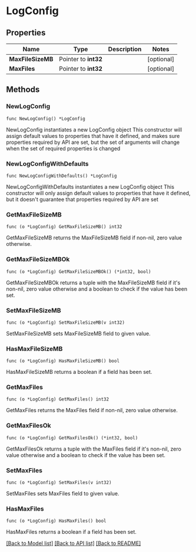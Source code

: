 # LogConfig

## Properties

Name | Type | Description | Notes
------------ | ------------- | ------------- | -------------
**MaxFileSizeMB** | Pointer to **int32** |  | [optional] 
**MaxFiles** | Pointer to **int32** |  | [optional] 

## Methods

### NewLogConfig

`func NewLogConfig() *LogConfig`

NewLogConfig instantiates a new LogConfig object
This constructor will assign default values to properties that have it defined,
and makes sure properties required by API are set, but the set of arguments
will change when the set of required properties is changed

### NewLogConfigWithDefaults

`func NewLogConfigWithDefaults() *LogConfig`

NewLogConfigWithDefaults instantiates a new LogConfig object
This constructor will only assign default values to properties that have it defined,
but it doesn't guarantee that properties required by API are set

### GetMaxFileSizeMB

`func (o *LogConfig) GetMaxFileSizeMB() int32`

GetMaxFileSizeMB returns the MaxFileSizeMB field if non-nil, zero value otherwise.

### GetMaxFileSizeMBOk

`func (o *LogConfig) GetMaxFileSizeMBOk() (*int32, bool)`

GetMaxFileSizeMBOk returns a tuple with the MaxFileSizeMB field if it's non-nil, zero value otherwise
and a boolean to check if the value has been set.

### SetMaxFileSizeMB

`func (o *LogConfig) SetMaxFileSizeMB(v int32)`

SetMaxFileSizeMB sets MaxFileSizeMB field to given value.

### HasMaxFileSizeMB

`func (o *LogConfig) HasMaxFileSizeMB() bool`

HasMaxFileSizeMB returns a boolean if a field has been set.

### GetMaxFiles

`func (o *LogConfig) GetMaxFiles() int32`

GetMaxFiles returns the MaxFiles field if non-nil, zero value otherwise.

### GetMaxFilesOk

`func (o *LogConfig) GetMaxFilesOk() (*int32, bool)`

GetMaxFilesOk returns a tuple with the MaxFiles field if it's non-nil, zero value otherwise
and a boolean to check if the value has been set.

### SetMaxFiles

`func (o *LogConfig) SetMaxFiles(v int32)`

SetMaxFiles sets MaxFiles field to given value.

### HasMaxFiles

`func (o *LogConfig) HasMaxFiles() bool`

HasMaxFiles returns a boolean if a field has been set.


[[Back to Model list]](../README.md#documentation-for-models) [[Back to API list]](../README.md#documentation-for-api-endpoints) [[Back to README]](../README.md)


